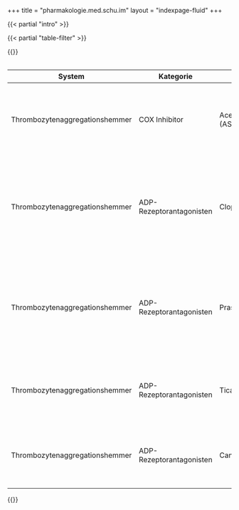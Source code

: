 +++
title = "pharmakologie.med.schu.im"
layout = "indexpage-fluid"
+++

{{< partial "intro" >}}

{{< partial "table-filter" >}}

{{<table id="pharmakologie" class="table table-striped table-hover" >}}

| System | Kategorie | Wirkstoff | Wirkung | Indikation | UAW | Wechselwirkungen | Kontraindikation | Sonstiges |
|:------:|-----------|-----------|---------|------------|-----|------------------|------------------|-----------|
| Thrombozytenaggregationshemmer | COX Inhibitor | Acetylsalicylsäure (ASS) | Irreversible COX-1/COX-2 Hemmung | ACS, Prophylaxe ACS, Prophylaxe TIA, Arterielle Intervention, pAVK | Blutungsneigung, GI, Ulzera, Nephropathie, Reye-Syndrom | Ibuprofen | Kinder, letztes Trimon | |
| Thrombozytenaggregationshemmer | ADP-Rezeptorantagonisten | Clopidrogrel | Irreversible P2Y12 Hemmung, Prodrug, Wirkmaximum nach 4-6 Tagen, schneller Wirkeintritt durch Aufsättigung | ACS, Prophylaxe ACS, Prophylaxe TIA, Arterielle Intervention, pAVK | Blutungsrisiko (Leukopenien, TTP) | Hemmstoff von CYP2C19 | | |
| Thrombozytenaggregationshemmer | ADP-Rezeptorantagonisten | Prasugrel | Irreversible P2Y12 Hemmung, Prodrug, Wirkmaximum nach 4-6 Tagen, schneller Wirkeintritt durch Aufsättigung | ACS, Arterielle Intervention | Blutungsrisiko (Leukopenien, TTP) | | | bessere Wahl im Vergleich mit Ticagrelor |
| Thrombozytenaggregationshemmer | ADP-Rezeptorantagonisten | Ticagrelor | Reversible P2Y12 Hemmung, schneller Wirkeintritt, schneller Wirkverlust | ACS, Prophylaxe ACS, TIA, Arterielle Intervention | Blutungsrisiko (Leukopenien, TTP) | | | |
| Thrombozytenaggregationshemmer | ADP-Rezeptorantagonisten | Cangrelor | Reversible P2Y12 Hemmung, schneller Wirkeintritt, schneller Wirkverlust | ACS, Arterielle Intervention | Blutungsrisiko (Leukopenien, TTP) | | | |

{{</table >}}